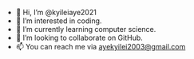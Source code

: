 - 👋 Hi, I’m @kyileiaye2021
- 👀 I’m interested in coding.
- 🌱 I’m currently learning computer science.
- 💞️ I’m looking to collaborate on GitHub.
- 📫 You can reach me via ayekyilei2003@gmail.com

<!---
kyileiaye2021/kyileiaye2021 is a ✨ special ✨ repository because its `README.md` (this file) appears on your GitHub profile.
You can click the Preview link to take a look at your changes.
--->
